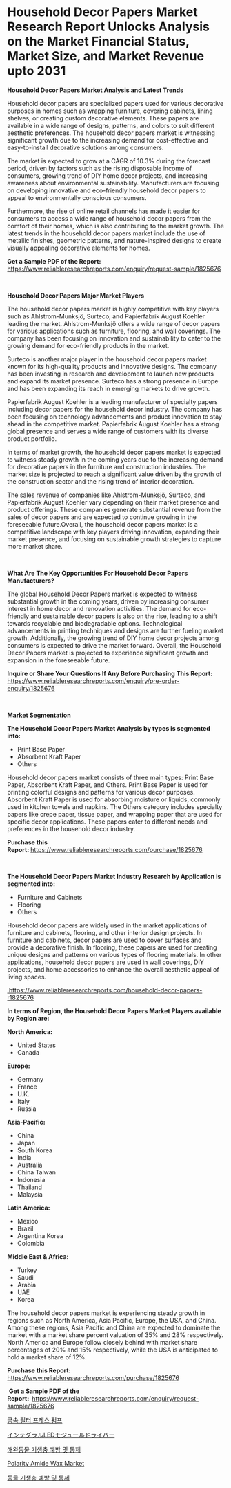 <p><h1>Household Decor Papers Market Research Report Unlocks Analysis on the Market Financial Status, Market Size, and Market Revenue upto 2031</h1></p><p><strong>Household Decor Papers Market Analysis and Latest Trends</strong></p>
<p><p>Household decor papers are specialized papers used for various decorative purposes in homes such as wrapping furniture, covering cabinets, lining shelves, or creating custom decorative elements. These papers are available in a wide range of designs, patterns, and colors to suit different aesthetic preferences. The household decor papers market is witnessing significant growth due to the increasing demand for cost-effective and easy-to-install decorative solutions among consumers.</p><p>The market is expected to grow at a CAGR of 10.3% during the forecast period, driven by factors such as the rising disposable income of consumers, growing trend of DIY home decor projects, and increasing awareness about environmental sustainability. Manufacturers are focusing on developing innovative and eco-friendly household decor papers to appeal to environmentally conscious consumers. </p><p>Furthermore, the rise of online retail channels has made it easier for consumers to access a wide range of household decor papers from the comfort of their homes, which is also contributing to the market growth. The latest trends in the household decor papers market include the use of metallic finishes, geometric patterns, and nature-inspired designs to create visually appealing decorative elements for homes.</p></p>
<p><strong>Get a Sample PDF of the Report:&nbsp;</strong> <a href="https://www.reliableresearchreports.com/enquiry/request-sample/1825676">https://www.reliableresearchreports.com/enquiry/request-sample/1825676</a></p>
<p>&nbsp;</p>
<p><strong>Household Decor Papers Major Market Players</strong></p>
<p><p>The household decor papers market is highly competitive with key players such as Ahlstrom-Munksjö, Surteco, and Papierfabrik August Koehler leading the market. Ahlstrom-Munksjö offers a wide range of decor papers for various applications such as furniture, flooring, and wall coverings. The company has been focusing on innovation and sustainability to cater to the growing demand for eco-friendly products in the market.</p><p>Surteco is another major player in the household decor papers market known for its high-quality products and innovative designs. The company has been investing in research and development to launch new products and expand its market presence. Surteco has a strong presence in Europe and has been expanding its reach in emerging markets to drive growth.</p><p>Papierfabrik August Koehler is a leading manufacturer of specialty papers including decor papers for the household decor industry. The company has been focusing on technology advancements and product innovation to stay ahead in the competitive market. Papierfabrik August Koehler has a strong global presence and serves a wide range of customers with its diverse product portfolio.</p><p>In terms of market growth, the household decor papers market is expected to witness steady growth in the coming years due to the increasing demand for decorative papers in the furniture and construction industries. The market size is projected to reach a significant value driven by the growth of the construction sector and the rising trend of interior decoration.</p><p>The sales revenue of companies like Ahlstrom-Munksjö, Surteco, and Papierfabrik August Koehler vary depending on their market presence and product offerings. These companies generate substantial revenue from the sales of decor papers and are expected to continue growing in the foreseeable future.Overall, the household decor papers market is a competitive landscape with key players driving innovation, expanding their market presence, and focusing on sustainable growth strategies to capture more market share.</p></p>
<p>&nbsp;</p>
<p><strong>What Are The Key Opportunities For Household Decor Papers Manufacturers?</strong></p>
<p><p>The global Household Decor Papers market is expected to witness substantial growth in the coming years, driven by increasing consumer interest in home decor and renovation activities. The demand for eco-friendly and sustainable decor papers is also on the rise, leading to a shift towards recyclable and biodegradable options. Technological advancements in printing techniques and designs are further fueling market growth. Additionally, the growing trend of DIY home decor projects among consumers is expected to drive the market forward. Overall, the Household Decor Papers market is projected to experience significant growth and expansion in the foreseeable future.</p></p>
<p><strong>Inquire or Share Your Questions If Any Before Purchasing This Report:</strong> <a href="https://www.reliableresearchreports.com/enquiry/pre-order-enquiry/1825676">https://www.reliableresearchreports.com/enquiry/pre-order-enquiry/1825676</a></p>
<p>&nbsp;</p>
<p><strong>Market Segmentation</strong></p>
<p><strong>The Household Decor Papers Market Analysis by types is segmented into:</strong></p>
<p><ul><li>Print Base Paper</li><li>Absorbent Kraft Paper</li><li>Others</li></ul></p>
<p><p>Household decor papers market consists of three main types: Print Base Paper, Absorbent Kraft Paper, and Others. Print Base Paper is used for printing colorful designs and patterns for various decor purposes. Absorbent Kraft Paper is used for absorbing moisture or liquids, commonly used in kitchen towels and napkins. The Others category includes specialty papers like crepe paper, tissue paper, and wrapping paper that are used for specific decor applications. These papers cater to different needs and preferences in the household decor industry.</p></p>
<p><strong>Purchase this Report:&nbsp;</strong><a href="https://www.reliableresearchreports.com/purchase/1825676">https://www.reliableresearchreports.com/purchase/1825676</a></p>
<p>&nbsp;</p>
<p><strong>The Household Decor Papers Market Industry Research by Application is segmented into:</strong></p>
<p><ul><li>Furniture and Cabinets</li><li>Flooring</li><li>Others</li></ul></p>
<p><p>Household decor papers are widely used in the market applications of furniture and cabinets, flooring, and other interior design projects. In furniture and cabinets, decor papers are used to cover surfaces and provide a decorative finish. In flooring, these papers are used for creating unique designs and patterns on various types of flooring materials. In other applications, household decor papers are used in wall coverings, DIY projects, and home accessories to enhance the overall aesthetic appeal of living spaces.</p></p>
<p><a href="https://www.reliableresearchreports.com/household-decor-papers-r1825676">&nbsp;https://www.reliableresearchreports.com/household-decor-papers-r1825676</a></p>
<p><strong>In terms of Region, the Household Decor Papers Market Players available by Region are:</strong></p>
<p>
    <p> <strong> North America: </strong>
        <ul>
            <li>United States</li>
            <li>Canada</li>
        </ul>
        </p> 
    <p> <strong> Europe: </strong>
        <ul>
            <li>Germany</li>
            <li>France</li>
            <li>U.K.</li>
            <li>Italy</li>
            <li>Russia</li>
        </ul>
        </p> 
    <p> <strong> Asia-Pacific: </strong>
        <ul>
            <li>China</li>
            <li>Japan</li>
            <li>South Korea</li>
            <li>India</li>
            <li>Australia</li>
            <li>China Taiwan</li>
            <li>Indonesia</li>
            <li>Thailand</li>
            <li>Malaysia</li>
        </ul>
        </p> 
    <p> <strong> Latin America: </strong>
        <ul>
            <li>Mexico</li>
            <li>Brazil</li>
            <li>Argentina Korea</li>
            <li>Colombia</li>
        </ul>
        </p> 
    <p> <strong> Middle East & Africa: </strong>
        <ul>
            <li>Turkey</li>
            <li>Saudi</li>
            <li>Arabia</li>
            <li>UAE</li>
            <li>Korea</li>
        </ul>
    </p>
    </p>
<p><p>The household decor papers market is experiencing steady growth in regions such as North America, Asia Pacific, Europe, the USA, and China. Among these regions, Asia Pacific and China are expected to dominate the market with a market share percent valuation of 35% and 28% respectively. North America and Europe follow closely behind with market share percentages of 20% and 15% respectively, while the USA is anticipated to hold a market share of 12%.</p></p>
<p><strong>Purchase this Report: </strong><a href="https://www.reliableresearchreports.com/purchase/1825676">https://www.reliableresearchreports.com/purchase/1825676</a></p>
<p>&nbsp;<strong>Get a Sample PDF of the Report:&nbsp;&nbsp;</strong><a href="https://www.reliableresearchreports.com/enquiry/request-sample/1825676">https://www.reliableresearchreports.com/enquiry/request-sample/1825676</a></p>
<p><strong></strong></p>
<p><p><a href="https://medium.com/@eltaroberts01/2024%EB%85%84%EB%B6%80%ED%84%B0-2031%EB%85%84%EA%B9%8C%EC%A7%80%EC%9D%98-%EA%B8%88%EC%86%8D-%ED%95%84%ED%84%B0-%ED%94%84%EB%A0%88%EC%8A%A4-%ED%8E%8C%ED%94%84-%EC%8B%9C%EC%9E%A5-%EC%A0%90%EC%9C%A0%EC%9C%A8-%EB%B0%8F-%EA%B2%BD%EC%9F%81-%ED%99%98%EA%B2%BD%EC%97%90-%EB%8C%80%ED%95%9C-%ED%86%B5%EC%B0%B0%EB%A0%A5-b79620d84a4d">금속 필터 프레스 펌프</a></p><p><a href="https://medium.com/@jackpeters644/integral-led%E3%83%A2%E3%82%B8%E3%83%A5%E3%83%BC%E3%83%AB%E3%83%89%E3%83%A9%E3%82%A4%E3%83%90%E3%83%BC%E5%B8%82%E5%A0%B4%E3%81%AE%E3%82%B5%E3%82%A4%E3%82%BA-%E3%82%B7%E3%82%A7%E3%82%A2-%E3%83%88%E3%83%AC%E3%83%B3%E3%83%89%E5%88%86%E6%9E%90%E3%83%AC%E3%83%9D%E3%83%BC%E3%83%88-%E8%A3%BD%E5%93%81-%E5%AE%9A%E9%9B%BB%E6%B5%81%E3%83%89%E3%83%A9%E3%82%A4%E3%83%90%E3%83%BC-%E5%AE%9A%E9%9B%BB%E5%9C%A7%E3%83%89%E3%83%A9%E3%82%A4%E3%83%90%E3%83%BC-%E5%88%A5-2024%E5%B9%B4-2031%E5%B9%B4%E3%81%AE%E3%82%BB%E3%82%B0%E3%83%A1%E3%83%B3%E3%83%88%E4%BA%88%E6%B8%AC-9252b4ee2fda">インテグラルLEDモジュールドライバー</a></p><p><a href="https://github.com/ahmadrevanz10/Market-Research-Report-List-1/blob/main/4711813143573.md">애완동물 기생충 예방 및 통제</a></p><p><a href="https://github.com/mancsybtousav/Market-Research-Report-List-3/blob/main/polarity-amide-wax-market.md">Polarity Amide Wax Market</a></p><p><a href="https://github.com/jimahmed0511/Market-Research-Report-List-1/blob/main/7274447143572.md">동물 기생충 예방 및 통제</a></p></p>